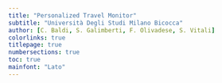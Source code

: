 ```yaml
---
title: "Personalized Travel Monitor"
subtitle: "Università Degli Studi Milano Bicocca"
author: [C. Baldi, S. Galimberti, F. Olivadese, S. Vitali]
colorlinks: true
titlepage: true
numbersections: true
toc: true
mainfont: "Lato"
---
```

